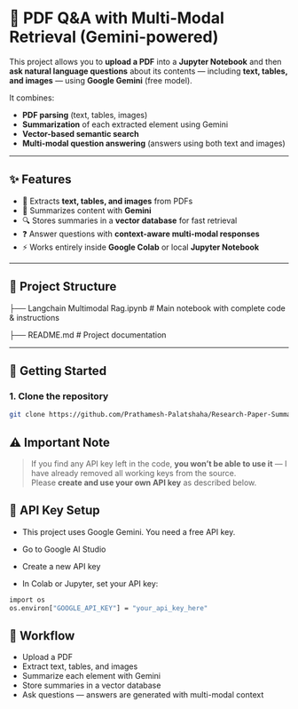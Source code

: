 # 📄 PDF Q&A with Multi-Modal Retrieval (Gemini-powered)

This project allows you to **upload a PDF** into a **Jupyter Notebook** and then **ask natural language questions** about its contents — including **text, tables, and images** — using **Google Gemini** (free model).  

It combines:
- **PDF parsing** (text, tables, images)
- **Summarization** of each extracted element using Gemini
- **Vector-based semantic search**
- **Multi-modal question answering** (answers using both text and images)

---

## ✨ Features
- 📜 Extracts **text, tables, and images** from PDFs
- 🧠 Summarizes content with **Gemini**
- 🔍 Stores summaries in a **vector database** for fast retrieval
- ❓ Answer questions with **context-aware multi-modal responses**
- ⚡ Works entirely inside **Google Colab** or local **Jupyter Notebook**

---

## 📂 Project Structure
├── Langchain Multimodal Rag.ipynb # Main notebook with complete code & instructions

├── README.md # Project documentation

---

## 🚀 Getting Started

### 1. Clone the repository
```bash
git clone https://github.com/Prathamesh-Palatshaha/Research-Paper-Summarizer
```
## ⚠️ Important Note
> If you find any API key left in the code, **you won’t be able to use it** — I have already removed all working keys from the source.  
> Please **create and use your own API key** as described below.
> 
## 🔑 API Key Setup
 - This project uses Google Gemini. You need a free API key.

- Go to Google AI Studio

- Create a new API key

- In Colab or Jupyter, set your API key:
```bash
import os
os.environ["GOOGLE_API_KEY"] = "your_api_key_here"
```
## 🧩 Workflow
- Upload a PDF
- Extract text, tables, and images
- Summarize each element with Gemini
- Store summaries in a vector database
- Ask questions — answers are generated with multi-modal context
